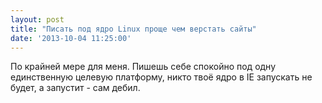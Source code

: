 ```yaml
---
layout: post
title: "Писать под ядро Linux проще чем верстать сайты"
date: '2013-10-04 11:25:00'
---
```


По крайней мере для меня. Пишешь себе спокойно под одну единственную целевую платформу, никто твоё ядро в IE запускать не будет, а запустит - сам дебил.